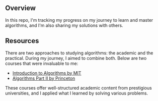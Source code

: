 ## Overview
In this repo, I'm tracking my progress on my journey to learn and master algorithms, and I'm also sharing my solutions with others.

## Resources
There are two approaches to studying algorithms: the academic and the practical. During my journey, I aimed to combine both. Below are two courses that were invaluable to me:

- [Introduction to Algorithms by MIT](https://ocw.mit.edu/courses/6-006-introduction-to-algorithms-fall-2011/)
- [Algorithms Part II by Princeton](https://www.coursera.org/learn/algorithms-part2/)

These courses offer well-structured academic content from prestigious universities, and I applied what I learned by solving various problems.
